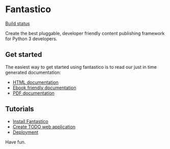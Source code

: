 Fantastico
==========

[Build status](http://jenkins.scrum-expert.ro:8080/job/fantastico-framework/badge/icon/)

Create the best pluggable, developer friendly content publishing framework for Python 3 developers.

Get started
-----------

The easiest way to get started using fantastico is to read our just in time generated documentation:

* [HTML documentation](http://rcosnita.github.io/fantastico/html/)
* [Ebook friendly documentation](http://rcosnita.github.io/fantastico/epub/)
* [PDF documentation](http://rcosnita.github.io/fantastico/latex/fantastico.pdf)

Tutorials
---------

* [Install Fantastico](http://rcosnita.github.io/fantastico/html/get_started/installation.html)
* [Create TODO web application](http://rcosnita.github.io/fantastico/html/how_to/todo/index.html)
* [Deployment](http://rcosnita.github.io/fantastico/html/how_to/deployment_how_to.html)

Have fun.
